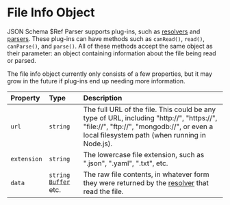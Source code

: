 # File Info Object

JSON Schema $Ref Parser supports plug-ins, such as [resolvers](resolvers.md) and [parsers](parsers.md). These plug-ins can have methods such as `canRead()`, `read()`, `canParse()`, and `parse()`. All of these methods accept the same object as their parameter: an object containing information about the file being read or parsed.

The file info object currently only consists of a few properties, but it may grow in the future if plug-ins end up needing more information.

| Property    | Type                                                                       | Description                                                                                                                                                                             |
| :---------- | :------------------------------------------------------------------------- | :-------------------------------------------------------------------------------------------------------------------------------------------------------------------------------------- |
| `url`       | `string`                                                                   | The full URL of the file. This could be any type of URL, including "http://", "https://", "file://", "ftp://", "mongodb://", or even a local filesystem path (when running in Node.js). |
| `extension` | `string`                                                                   | The lowercase file extension, such as ".json", ".yaml", ".txt", etc.                                                                                                                    |
| `data`      | `string` [`Buffer`](https://nodejs.org/api/buffer.html#buffer_buffer) etc. | The raw file contents, in whatever form they were returned by the [resolver](resolvers.md) that read the file.                                                                          |
